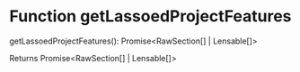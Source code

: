 # Function getLassoedProjectFeatures

getLassoedProjectFeatures(): Promise<RawSection[] | Lensable[]>

Returns Promise<RawSection[] | Lensable[]>